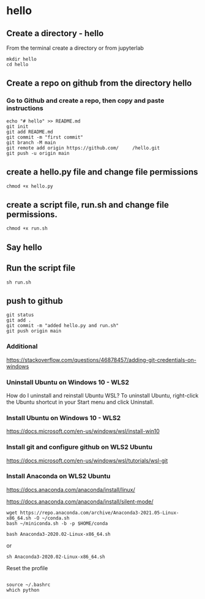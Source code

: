 # hello

## Create a directory - hello

From the terminal create a directory or from jupyterlab

```
mkdir hello
cd hello

```

## Create a repo on github from the directory hello

### Go to Github and create a repo, then copy and paste instructions

```
echo "# hello" >> README.md
git init
git add README.md
git commit -m "first commit"
git branch -M main
git remote add origin https://github.com/     /hello.git
git push -u origin main

```

## create a hello.py file and change file permissions

`chmod +x hello.py`

## create a script file, run.sh and change file permissions.

`chmod +x run.sh`

## Say hello 

## Run the script file

`sh run.sh`

## push to github

```
git status
git add .
git commit -m "added hello.py and run.sh"
git push origin main

```


### Additional

https://stackoverflow.com/questions/46878457/adding-git-credentials-on-windows


### Uninstall Ubuntu on Windows 10 - WLS2

How do I uninstall and reinstall Ubuntu WSL?
To uninstall Ubuntu, right-click the Ubuntu shortcut in your Start menu and click Uninstall.


### Install Ubuntu on Windows 10 - WLS2

https://docs.microsoft.com/en-us/windows/wsl/install-win10


### Install git and configure github on WLS2 Ubuntu

https://docs.microsoft.com/en-us/windows/wsl/tutorials/wsl-git

### Install Anaconda on WLS2 Ubuntu

https://docs.anaconda.com/anaconda/install/linux/

https://docs.anaconda.com/anaconda/install/silent-mode/


```
wget https://repo.anaconda.com/archive/Anaconda3-2021.05-Linux-x86_64.sh -O ~/conda.sh
bash ~/miniconda.sh -b -p $HOME/conda
```

```
bash Anaconda3-2020.02-Linux-x86_64.sh

````
or 

```
sh Anaconda3-2020.02-Linux-x86_64.sh
```
Reset the profile

```

source ~/.bashrc
which python

```






